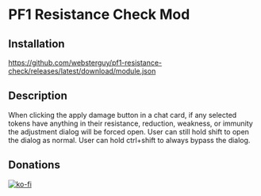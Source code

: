 # PF1 Resistance Check Mod
## Installation

https://github.com/websterguy/pf1-resistance-check/releases/latest/download/module.json

## Description

When clicking the apply damage button in a chat card, if any selected tokens have anything in their resistance, reduction, weakness, or immunity the adjustment dialog will be forced open. User can still hold shift to open the dialog as normal. User can hold ctrl+shift to always bypass the dialog.

## Donations

[![ko-fi](https://ko-fi.com/img/githubbutton_sm.svg)](https://ko-fi.com/Y8Y5TH8DM)
